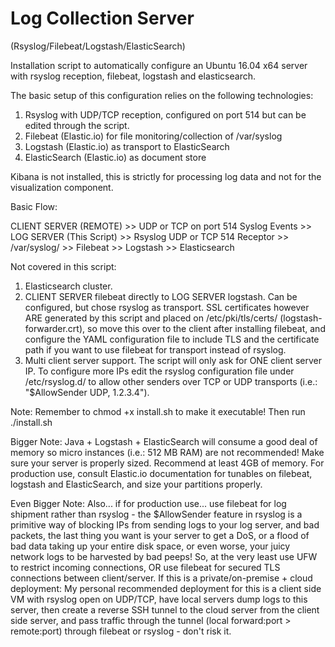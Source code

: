 # Log Collection Server 
(Rsyslog/Filebeat/Logstash/ElasticSearch)

Installation script to automatically configure an Ubuntu 16.04 x64 server with rsyslog reception, filebeat, logstash and elasticsearch.

The basic setup of this configuration relies on the following technologies:

1) Rsyslog with UDP/TCP reception, configured on port 514 but can be edited through the script.
2) Filebeat (Elastic.io) for file monitoring/collection of /var/syslog
3) Logstash (Elastic.io) as transport to ElasticSearch
4) ElasticSearch (Elastic.io) as document store

Kibana is not installed, this is strictly for processing log data and not for the visualization component.

Basic Flow:

CLIENT SERVER (REMOTE) >> UDP or TCP on port 514 Syslog Events >> LOG SERVER (This Script) >> Rsyslog UDP or TCP 514 Receptor >> /var/syslog/ >> Filebeat >> Logstash >> Elasticsearch

Not covered in this script:

1) Elasticsearch cluster.
2) CLIENT SERVER filebeat directly to LOG SERVER logstash. Can be configured, but chose rsyslog as transport. SSL certificates however ARE generated by this script and placed on /etc/pki/tls/certs/ (logstash-forwarder.crt), so move this over to the client after installing filebeat, and configure the YAML configuration file to include TLS and the certificate path if you want to use filebeat for transport instead of rsyslog.
3) Multi client server support. The script will only ask for ONE client server IP. To configure more IPs edit the rsyslog configuration file under /etc/rsyslog.d/ to allow other senders over TCP or UDP transports (i.e.: "$AllowSender UDP, 1.2.3.4").

Note: Remember to chmod +x install.sh to make it executable! Then run ./install.sh

Bigger Note: Java + Logstash + ElasticSearch will consume a good deal of memory so micro instances (i.e.: 512 MB RAM) are not recommended! Make sure your server is properly sized. Recommend at least 4GB of memory. For production use, consult Elastic.io documentation for tunables on filebeat, logstash and ElasticSearch, and size your partitions properly. 

Even Bigger Note: Also... if for production use... use filebeat for log shipment rather than rsyslog - the $AllowSender feature in rsyslog is a primitive way of blocking IPs from sending logs to your log server, and bad packets, the last thing you want is your server to get a DoS, or a flood of bad data taking up your entire disk space, or even worse, your juicy network logs to be harvested by bad peeps! So, at the very least use UFW to restrict incoming connections, OR use filebeat for secured TLS connections between client/server. If this is a private/on-premise + cloud deployment: My personal recommended deployment for this is a client side VM with rsyslog open on UDP/TCP, have local servers dump logs to this server, then create a reverse SSH tunnel to the cloud server from the client side server, and pass traffic through the tunnel (local forward:port > remote:port) through filebeat or rsyslog - don't risk it.
